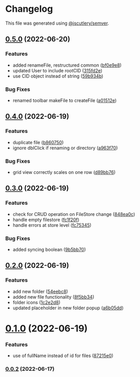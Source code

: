 # Changelog

This file was generated using [@jscutlery/semver](https://github.com/jscutlery/semver).

## [0.5.0](https://github.com/Crate-Network/crate/compare/@crate/web-0.4.0...@crate/web-0.5.0) (2022-06-20)


### Features

* added renameFile, restructured common ([bf0e9e8](https://github.com/Crate-Network/crate/commit/bf0e9e8219f5f8377f5adb40c167483b6827caa1))
* updated User to include rootCID ([315fd2e](https://github.com/Crate-Network/crate/commit/315fd2e4116c14d8edaa3602fc04d055d434b80a))
* use CID object instead of string ([59b934b](https://github.com/Crate-Network/crate/commit/59b934be6b3f6d3f124f9724fc8e7c9bc89121dd))


### Bug Fixes

* renamed toolbar makeFile to createFile ([a01512e](https://github.com/Crate-Network/crate/commit/a01512e2261ad5470d8709245a555ee7561918ca))

## [0.4.0](https://github.com/Crate-Network/crate/compare/@crate/web-0.3.0...@crate/web-0.4.0) (2022-06-19)


### Features

* duplicate file ([b860750](https://github.com/Crate-Network/crate/commit/b860750325d67d4f84789a946feafde7de8ddba6))
* ignore dblClick if renaming or directory ([a963f70](https://github.com/Crate-Network/crate/commit/a963f70ba955df37ab523e74a388bbd7aee4f89a))


### Bug Fixes

* grid view correctly scales on one row ([d89bb76](https://github.com/Crate-Network/crate/commit/d89bb76efb2fe600e6b5f14ca5726bc6039374ce))

## [0.3.0](https://github.com/Crate-Network/crate/compare/@crate/web-0.2.0...@crate/web-0.3.0) (2022-06-19)


### Features

* check for CRUD operation on FileStore change ([848ea0c](https://github.com/Crate-Network/crate/commit/848ea0cab2089f54e5d8c16f367db4cdaf974662))
* handle empty filestore ([fc1f20f](https://github.com/Crate-Network/crate/commit/fc1f20f608e9f1234655e6c420cde1f119ff45e1))
* handle errors at store level ([fc75345](https://github.com/Crate-Network/crate/commit/fc7534520ceef9b6b181c433772e056216b978d7))


### Bug Fixes

* added syncing boolean ([9b5bb70](https://github.com/Crate-Network/crate/commit/9b5bb70cd6b1ba75dc6c63c2207dd7dff8b62eb7))

## [0.2.0](https://github.com/Crate-Network/crate/compare/@crate/web-0.1.0...@crate/web-0.2.0) (2022-06-19)


### Features

* add new folder ([54eebc8](https://github.com/Crate-Network/crate/commit/54eebc81d5f65b4f26114b0f8d40c4f567759602))
* added new file functionality ([8f5bb34](https://github.com/Crate-Network/crate/commit/8f5bb34baa195d7c500775da0a13207530450c4b))
* folder icons ([1c2e2d8](https://github.com/Crate-Network/crate/commit/1c2e2d88abdd78925b532d68dbde7524b3ffd5dc))
* updated placeholder in new folder popup ([a6b05dd](https://github.com/Crate-Network/crate/commit/a6b05ddc142cbaa279e9427e747e8060feb2f2be))

# [0.1.0](https://github.com/Crate-Network/crate/compare/@crate/web-0.0.1...@crate/web-0.1.0) (2022-06-19)


### Features

* use of fullName instead of id for files ([87215e0](https://github.com/Crate-Network/crate/commit/87215e00ac8243e7b757c89cfa5aacdcebd5d3c1))


### [0.0.2](https://github.com/Crate-Network/crate/compare/@crate/web-0.0.1...@crate/web-0.0.2) (2022-06-17)
